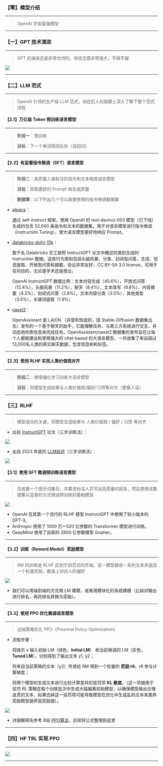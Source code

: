 ### 【零】模型介绍

***

> OpenAI 宇宙最强模型 

***





### 【一】GPT 技术演进

***

> GPT 的演进还是非常坎坷的，但信念感非常强大，不得不服

<img src="./images/GPT/01.jpg"> 

***





### 【二】LLM 范式

***

> OpenAI 引领的生产级 LLM 范式，站在巨人的肩膀上深入了解下整个范式流程



#### 【2.1】万亿级 Token 预训练语言模型

***

> **阶段一**：预训练

> **目标**：下一个单词预测任务（自回归）

***



#### 【2.2】有监督指令微调（SFT）语言模型

***

> **阶段二**：高质量人类标注的指令和文本精炼语言模型

> **目标**：获取更好的 Prompt 和生成质量

> **数据集**：以下列出几个可以直接使用的指令微调数据集

* [alpaca](https://huggingface.co/datasets/tatsu-lab/alpaca)：
  
  通过 self-instruct 框架，使用 OpenAI 的 text-davinci-003 模型（已下线）生成的包含 52,000 条指令和文本的数据集。用于对语言模型进行指令微调 （Instruction Tuning），使大语言模型更好地响应 Prompt。
* [databricks-dolly-15k](https://huggingface.co/datasets/databricks/databricks-dolly-15k)：
  
  数千名 Databricks 员工按照 InstructGPT 论文中概述的类别生成的 Instruction 数据。这些行为类别包括头脑风暴、分类、封闭型问答、生成、信息提取、开放型问答和摘要。协议非常友好，CC BY-SA 3.0 license，可用于任何目的，无论是学术还是商业。
  
  OpenAI InstructGPT 数据比例：文本内容生成（45.6%），开放式问答（12.4%），头脑风暴（11.2%），聊天（8.4%），文本改写（6.6%），内容摘要（4.2%），封闭式问答（2.6%），文本内容分类（3.5%），其他类型（3.5%），关键词提取（1.9%）
* [oasst2](https://huggingface.co/datasets/OpenAssistant/oasst2)：
  
  OpenAssistant 是 LAION （非营利性组织，因 Stable-Diffusion 数据集出名）发布的一个基于聊天的助手，它能理解任务、与第三方系统进行交互，并动态地检索信息来完成任务。OpenAssistant/oasst2 数据集的发布旨在让每个人都能建设和使用强大的 chat-based 的大语言模型，一共收集了来自超过13,000名人类的真实聊天数据，包含信息树和标签。

***



#### 【2.3】使用 RLHF 实现人类价值观对齐

***

> **阶段二**：使用强化学习训练大语言模型

> **目标**：将模型⽣成结果与⼈类价值观/偏好/习惯等对⻬（更像⼈话）

***





### 【三】RLHF

***

> 模型成功的关键，将模型⽣成结果与 ⼈类价值观 / 偏好 / 习惯 等对⻬



* 出自 [InstructGPT](https://arxiv.org/pdf/2203.02155) 论文（三步训练法）：

<img src="./images/GPT/03.jpg">



* 出自 2023 年底的 [LLM综述](https://arxiv.org/pdf/2303.18223)（三步训练法）：

<img src="./images/GPT/04.jpg">



#### 【3.1】使用 SFT 微调预训练语言模型

***

> 先收集⼀个提示词集合，并要求标注⼈员写出⾼质量的回复，然后使用该数据集以监督的方式微调预训练的基础模型

<img src="./images/GPT/06.jpg">

* OpenAI 在其第⼀个流⾏的 RLHF 模型 InstructGPT 中使⽤了较⼩版本的 GPT-3。
* Anthropic 使⽤了 1000 万～520 亿参数的 Transformer 模型进⾏训练。
* DeepMind 使⽤了⾃家的 2800 亿参数模型 Gopher。

***



#### 【3.2】训练（Reward Model）奖励模型

***

> RM 的训练是 RLHF 区别于旧范式的开端，这⼀模型接收⼀系列⽂本并返回⼀个标量奖励，数值上对应⼈的偏好

<img src="./images/GPT/07.jpg">

* 我们可以⽤端到端的⽅式⽤ LM 建模，或者⽤模块化的系统建模（⽐如对输出进⾏排名，再将排名转换为奖励）。

***



#### 【3.3】使用 PPO 优化微调语言模型

***

> 近端策略优化 PPO（Proximal Policy Optimization）

* 流程步骤：
  
  将提示 x 输入初始 LM（绿色，**Initial LM**） 和当前微调的 LM（灰色，**Tuned LM**），分别得到了输出文本 y1, y2；
  
  将来自当前策略的文本（y2）传递给 RM 得到一个标量的 **奖励 rθ**，rθ 参与计算梯度；
  
  将两个模型的生成文本进行比较计算差异的惩罚项 **KL 散度**。（这一项被用于惩罚 RL 策略在每个训练批次中生成大幅偏离初始模型，以确保模型输出合理连贯的文本，如果去掉这一惩罚项可能导致模型在优化中生成乱码文本来愚弄奖励模型提供高奖励值）。

<img src="./images/GPT/05.jpg">

* 详细解释先参考 B站 [PPO算法](https://www.bilibili.com/video/BV1eC4y1m7TA/?spm_id_from=333.337.search-card.all.click)，后续将公式整理到这里

***





### 【四】HF TRL 实现 PPO

***

<img src="./images/GPT/08.jpg">

***



